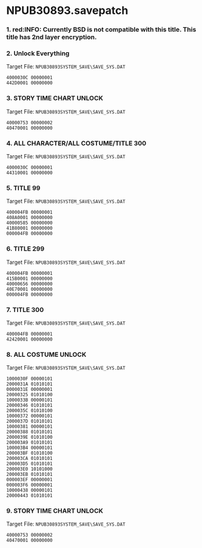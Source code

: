 # NPUB30893.savepatch

### 1. red:INFO: Currently BSD is not compatible with this title. This title has 2nd layer encryption.
### 2. Unlock Everything

Target File: `NPUB30893SYSTEM_SAVE\SAVE_SYS.DAT`

```
4000030C 00000001
442D0001 00000000
```

### 3. STORY TIME CHART UNLOCK

Target File: `NPUB30893SYSTEM_SAVE\SAVE_SYS.DAT`

```
40000753 00000002
40470001 00000000
```

### 4. ALL CHARACTER/ALL COSTUME/TITLE 300

Target File: `NPUB30893SYSTEM_SAVE\SAVE_SYS.DAT`

```
4000030C 00000001
44310001 00000000
```

### 5. TITLE 99

Target File: `NPUB30893SYSTEM_SAVE\SAVE_SYS.DAT`

```
400004FB 00000001
408A0001 00000000
40000585 00000000
41B80001 00000000
000004FB 00000000
```

### 6. TITLE 299

Target File: `NPUB30893SYSTEM_SAVE\SAVE_SYS.DAT`

```
400004FB 00000001
415B0001 00000000
40000656 00000000
40E70001 00000000
000004FB 00000000
```

### 7. TITLE 300

Target File: `NPUB30893SYSTEM_SAVE\SAVE_SYS.DAT`

```
400004FB 00000001
42420001 00000000
```

### 8. ALL COSTUME UNLOCK

Target File: `NPUB30893SYSTEM_SAVE\SAVE_SYS.DAT`

```
1000030F 00000101
2000031A 01010101
0000031E 00000001
20000325 01010100
1000033B 00000101
20000346 01010101
2000035C 01010100
10000372 00000101
2000037D 01010101
10000381 00000101
20000388 01010101
2000039E 01010100
200003A9 01010101
100003B4 00000101
200003BF 01010100
200003CA 01010101
200003D5 01010101
200003E0 10101000
200003EB 01010101
000003EF 00000001
000003F6 00000001
10000438 00000101
20000443 01010101
```

### 9. STORY TIME CHART UNLOCK

Target File: `NPUB30893SYSTEM_SAVE\SAVE_SYS.DAT`

```
40000753 00000002
40470001 00000000
```

